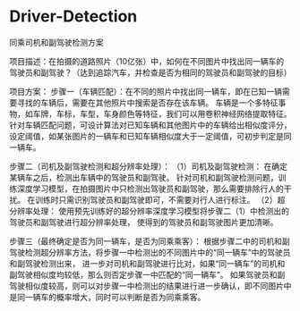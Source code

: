 # Driver-Detection
同乘司机和副驾驶检测方案

项目描述：在拍摄的道路照片（10亿张）中，如何在不同图片中找出同一辆车的驾驶员和副驾驶？（达到追踪汽车，并检查是否为相同的驾驶员和副驾驶的目标）

项目方案：
步骤一（车辆匹配）：在不同的照片中找出同一辆车，即在已知一辆需要寻找的车辆后，需要在其他照片中搜索是否存在该车辆。
车辆是一个多特征事物，如车牌，车标，车型，车身颜色等特征，我们可以用卷积神经网络提取特征。
针对车辆匹配问题，可设计算法对已知车辆和其他图片中的车辆给出相似度评分，设定阈值，如某张图片的一辆车和已知车辆相似度大于一定阈值，可初步判定是同一辆车。


步骤二（司机及副驾驶检测和超分辨率处理）：
（1）司机及副驾驶检测：
在确定某辆车之后，检测出车辆中的驾驶员和副驾驶。
针对司机和副驾驶检测问题，训练深度学习模型，在拍摄图片中只检测出驾驶员和副驾驶，那么需要排除行人的干扰。
在训练时只需识别驾驶员和副驾驶即可，不需要对行人进行标注。
（2）超分辨率处理：
使用预先训练好的超分辨率深度学习模型将步骤二（1）中检测出的驾驶员和副驾驶进行超分辨率处理，
使得到的驾驶员和副驾驶图片更加清晰。


步骤三（最终确定是否为同一辆车，是否为同乘乘客）：
根据步骤二中的司机和副驾驶检测超分辨率方法，将步骤一中检测出的不同图片中的“同一辆车”中的驾驶员和副驾驶检测出来，
进一步对司机和副驾驶进行比对，如果“同一辆车”的司机和副驾驶相似度均较低，那么则否定步骤一中匹配的“同一辆车”。
如果驾驶员和副驾驶相似度较高，则可以对步骤一中检测出的结果进行进一步确认，即不同图片中是同一辆车的概率增大，同时可以判断是否为同乘乘客。

